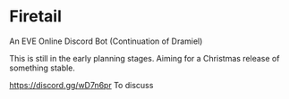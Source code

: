 # Firetail
An EVE Online Discord Bot (Continuation of Dramiel)


This is still in the early planning stages. Aiming for a Christmas release of something stable.



https://discord.gg/wD7n6pr To discuss
